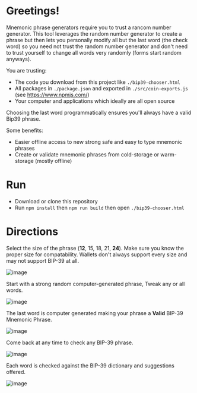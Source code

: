 # Greetings!

Mnemonic phrase generators require you to trust a rancom number generator.  This tool leverages
the random number generator to create a phrase but then lets you personally modify all but the
last word (the check word) so you need not trust the random number generator and don't need to
trust yourself to change all words very randomly (forms start random anyways).

You are trusting:
* The code you download from this project like `./bip39-chooser.html`
* All packages in `./package.json` and exported in `./src/coin-exports.js` (see https://www.npmjs.com/)
* Your computer and applications which ideally are all open source

Choosing the last word programmatically ensures you'll always have a valid Bip39 phrase.

Some benefits:

* Easier offline access to new strong safe and easy to type mnemonic phrases
* Create or validate mnemonic phrases from cold-storage or warm-storage (mostly offline)

# Run

- Download or clone this repository
- Run `npm install` then `npm run build` then open `./bip39-chooser.html`

# Directions

Select the size of the phrase (**12**, 15, 18, 21, **24**).  Make sure you know the proper
size for compatability.  Wallets don't always support every size and may not support BIP-39
at all.

![image](https://user-images.githubusercontent.com/204121/105982333-c008ec00-605c-11eb-8387-c58c437e9825.png)

Start with a strong random computer-generated phrase, Tweak any or all words.

![image](https://user-images.githubusercontent.com/204121/105982783-62c16a80-605d-11eb-815c-ffd6248994a9.png)

The last word is computer generated making your phrase a **Valid** BIP-39 Mnemonic Phrase.

![image](https://user-images.githubusercontent.com/204121/105982881-84baed00-605d-11eb-8f49-6cc24f14eecd.png)

Come back at any time to check any BIP-39 phrase.

![image](https://user-images.githubusercontent.com/204121/105983214-00b53500-605e-11eb-9bd6-ba326883fe9c.png)

Each word is checked against the BIP-39 dictionary and suggestions offered.

![image](https://user-images.githubusercontent.com/204121/105983253-11fe4180-605e-11eb-9d25-c79ecd46aa59.png)

